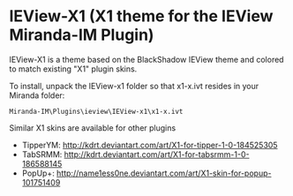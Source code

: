 # IEView-X1 (X1 theme for the IEView Miranda-IM Plugin)

IEView-X1 is a theme based on the BlackShadow IEView theme and colored to match existing "X1" plugin skins.

To install, unpack the IEView-x1 folder so that x1-x.ivt resides in your Miranda folder:

`Miranda-IM\Plugins\ieview\IEView-x1\x1-x.ivt`


Similar X1 skins are available for other plugins

* TipperYM: http://kdrt.deviantart.com/art/X1-for-tipper-1-0-184525305
* TabSRMM: http://kdrt.deviantart.com/art/X1-for-tabsrmm-1-0-186588145
* PopUp+: http://name1ess0ne.deviantart.com/art/X1-skin-for-popup-101751409